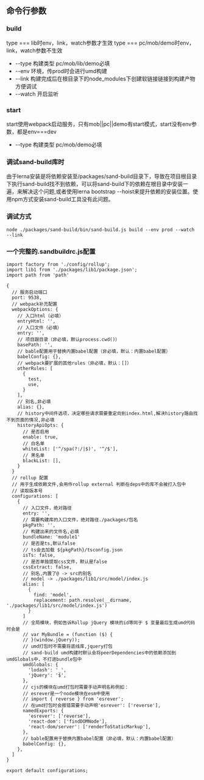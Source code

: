## 命令行参数
### build
type === lib时env，link，watch参数才生效
type === pc/mob/demo时env，link，watch参数不生效
- --type 构建类型 pc/mob/lib/demo必填
- --env 环境，传prod时会进行umd构建
- --link 构建完成后在根目录下的node_modules下创建软链接链接到构建产物方便调试
- --watch 开启监听

### start
start使用webpack启动服务，只有mob||pc||demo有start模式，start没有env参数，都是env===dev
- --type 构建类型 pc/mob/demo必填

### 调试sand-build库时
由于lerna安装是将依赖安装至/packages/sand-build目录下，导致在项目根目录下执行sand-build找不到依赖，可以将sand-build下的依赖在根目录中安装一遍，来解决这个问题,或者使用lerna bootstrap --hoist来提升依赖的安装位置。使用npm方式安装sand-build工具没有此问题。

### 调试方式
```
node ./packages/sand-build/bin/sand-build.js build --env prod --watch --link
```

### 一个完整的.sandbuildrc.js配置
```
import factory from './config/rollup';
import lib1 from './packages/lib1/package.json';
import path from 'path'

{
  // 服务启动端口
  port: 9538,
  // webpack补充配置
  webpackOptions: {
    // 入口html（必填）
    entryHtml: '',
    // 入口文件（必填）
    entry: '',
    // 项目跟目录（非必填，默认process.cwd()）
    basePath: '',
    // bable配置用于替换内置babel配置（非必填，默认：内置babel配置）
    babelConfig: {},
    // webpack要扩展的其他rules（非必填，默认：[]）
    otherRules: [
      {
        test,
        use,
      }
    ],
    // 别名,非必填
    alias: {},
    // history中间件选项，决定哪些请求需要重定向到index.html,解决history路由找不到页面的情况,非必填
    historyApiOpts: {
      // 是否启用
      enable: true,
      // 白名单
      whiteList: ['^/spa(?:/|$)', '^/$'],
      // 黑名单
      blackList: [],
    }
  }
  // rollup 配置
  // 用于生成依赖文件,会用作rollup external 判断在deps中的库不会被打入包中
  // 读取版本号
  configurations: [
    {
      // 入口文件，绝对路径
      entry: '',
      // 需要构建库的入口文件，绝对路径./packages/包名
      pkgPath: '',
      // 构建出来的文件名,必填
      bundleName: 'module1'
      // 是否是ts,默认false
      // ts会去加载 ${pkgPath}/tsconfig.json
      isTs: false,
      // 是否单独提取css文件，默认是false
      cssExtract: false,
      // 别名,内置了@ -> src的别名
      // model -> ./packages/lib1/src/model/index.js
      alias: [
        {
          find: 'model', 
          replacement: path.resolve(__dirname, './packages/lib1/src/model/index.js')
        }
      ]
      // 全局模块，例如告诉Rollup jQuery 模块的id等同于 $ 变量最后生成umd代码时会是
      // var MyBundle = (function ($) {
      // }(window.jQuery));
      // umd打包时不需要将底线库,jquery打包
      // sand-build umd构建时默认会将peerDependencies中的依赖添加到umdGlobals中，不打进bundle包中
      umdGlobals: {
        'lodash': '_',
        'jQuery': '$',
      },
      // cjs的模块在umd打包时需要手动声明名称例如：
      // esrever是一个node模块在esm中使用
      // import { reverse } from 'esrever'; 
      // 在umd打包时会报错需要手动声明'esrever': ['reverse'],
      namedExports: {
        'esrever': ['reverse'],
        'react-dom': ['findDOMNode'],
        'react-dom/server': ['renderToStaticMarkup'],
      },
      // bable配置用于替换内置babel配置（非必填，默认：内置babel配置）
      babelConfig: {},
    },
  ]
}

export default configurations;
```